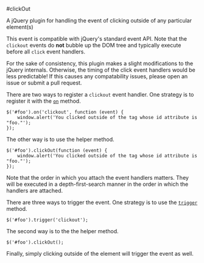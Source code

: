 #clickOut

A jQuery plugin for handling the event of clicking outside of any particular element(s)

This event is compatible with jQuery's standard event API. Note that the `clickout` events do **not** bubble up the DOM tree and typically execute before all `click` event handlers.

For the sake of consistency, this plugin makes a slight modifications to the jQuery internals. Otherwise, the timing of the click event handlers would be less predictable! If this causes any compatability issues, please open an issue or submit a pull request.

There are two ways to register a `clickout` event handler. One strategy is to register it with the [`on`](https://api.jquery.com/on/) method.

    $('#foo').on('clickout', function (event) {
    	window.alert('You clicked outside of the tag whose id attribute is "foo."');
    });

The other way is to use the helper method.

    $('#foo').clickOut(function (event) {
    	window.alert('You clicked outside of the tag whose id attribute is "foo."');
    });

Note that the order in which you attach the event handlers matters. They will be executed in a depth-first-search manner in the order in which the handlers are attached.

There are three ways to trigger the event. One strategy is to use the [`trigger`](https://api.jquery.com/trigger/) method.

    $('#foo').trigger('clickout');

The second way is to the the helper method.

    $('#foo').clickOut();

Finally, simply clicking outside of the element will trigger the event as well.

